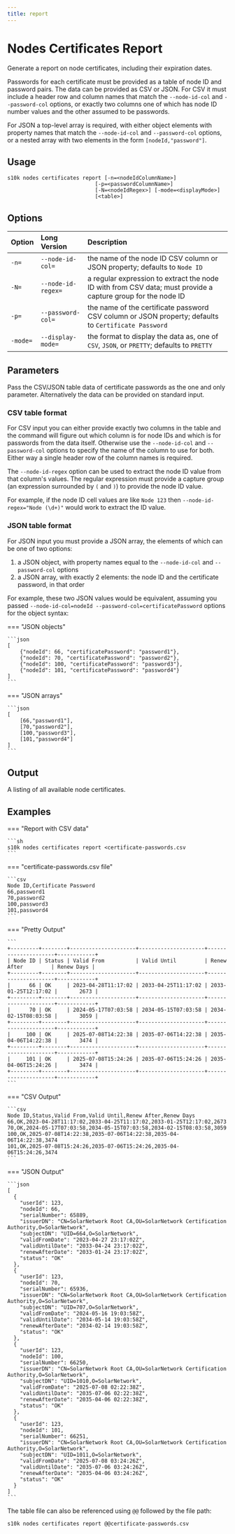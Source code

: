 ```yaml
---
title: report
---
```

# Nodes Certificates Report

Generate a report on node certificates, including their expiration dates.

Passwords for each certificate must be provided as a table of node ID and
password pairs. The data can be provided as CSV or JSON. For CSV it must include
a header row and column names that match the `--node-id-col` and `--password-col`
options, or exactly two columns one of which has node ID number values and the
other assumed to be passwords.

For JSON a top-level array is required, with either object elements with
property names that match the `--node-id-col` and `--password-col` options, or a
nested array with two elements in the form `[nodeId,"password"]`.

## Usage

```
s10k nodes certificates report [-n=<nodeIdColumnName>]
							[-p=<passwordColumnName>]
							[-N=<nodeIdRegex>] [-mode=<displayMode>]
							[<table>]
```

## Options

<div markdown="1" class="options-explicit-col-widths">

| Option | Long Version | Description |
|:-------|:-------------|:------------|
| `-n=` | `--node-id-col=` | the name of the node ID CSV column or JSON property; defaults to `Node ID` |
| `-N=` | `--node-id-regex=` | a regular expression to extract the node ID with from CSV data; must provide a capture group for the node ID |
| `-p=` | `--password-col=` | the name of the certificate password CSV column or JSON property; defaults to `Certificate Password` |
| `-mode=` | `--display-mode=` | the format to display the data as, one of `CSV`, `JSON`, or `PRETTY`; defaults to `PRETTY` |

</div>

## Parameters

Pass the CSV/JSON table data of certificate passwords as the one and only parameter.
Alternatively the data can be provided on standard input.

### CSV table format

For CSV input you can either provide exactly two columns in the table and the command will
figure out which column is for node IDs and which is for passwords from the data itself.
Otherwise use the `--node-id-col` and `--password-col` options to specify the name of the
column to use for both. Either way a single header row of the column names is required.

The `--node-id-regex` option can be used to extract the node ID value from that column's
values. The regular expression must provide a capture group (an expression surrounded by
`(` and `)`) to provide the node ID value.

For example, if the node ID cell values are like `Node 123` then
`--node-id-regex="Node (\d+)"` would work to extract the ID value.

### JSON table format

For JSON input you must provide a JSON array, the elements of which can be one of two options:

 1. a JSON object, with property names equal to the `--node-id-col` and `--password-col` options
 2. a JSON array, with exactly 2 elements: the node ID and the certificate password, in that order

For example, these two JSON values would be equivalent, assuming you passed
`--node-id-col=nodeId --password-col=certificatePassword` options for the object syntax:

=== "JSON objects"

	```json
	[
		{"nodeId": 66, "certificatePassword": "password1"},
		{"nodeId": 70, "certificatePassword": "password2"},
		{"nodeId": 100, "certificatePassword": "password3"},
		{"nodeId": 101, "certificatePassword": "password4"}
	]
	```

=== "JSON arrays"

	```json
	[
		[66,"password1"],
		[70,"password2"],
		[100,"password3"],
		[101,"password4"]
	]
	```

## Output

A listing of all available node certificates.

## Examples

=== "Report with CSV data"

	```sh
	s10k nodes certificates report <certificate-passwords.csv
	```

=== "certificate-passwords.csv file"

	```csv
	Node ID,Certificate Password
	66,password1
	70,password2
	100,password3
	101,password4
	```

=== "Pretty Output"

	```
	+---------+--------+---------------------+---------------------+---------------------+------------+
	| Node ID | Status | Valid From          | Valid Until         | Renew After         | Renew Days |
	+---------+--------+---------------------+---------------------+---------------------+------------+
	|      66 | OK     | 2023-04-28T11:17:02 | 2033-04-25T11:17:02 | 2033-01-25T12:17:02 |       2673 |
	+---------+--------+---------------------+---------------------+---------------------+------------+
	|      70 | OK     | 2024-05-17T07:03:58 | 2034-05-15T07:03:58 | 2034-02-15T08:03:58 |       3059 |
	+---------+--------+---------------------+---------------------+---------------------+------------+
	|     100 | OK     | 2025-07-08T14:22:38 | 2035-07-06T14:22:38 | 2035-04-06T14:22:38 |       3474 |
	+---------+--------+---------------------+---------------------+---------------------+------------+
	|     101 | OK     | 2025-07-08T15:24:26 | 2035-07-06T15:24:26 | 2035-04-06T15:24:26 |       3474 |
	+---------+--------+---------------------+---------------------+---------------------+------------+
	```

=== "CSV Output"

	```csv
	Node ID,Status,Valid From,Valid Until,Renew After,Renew Days
	66,OK,2023-04-28T11:17:02,2033-04-25T11:17:02,2033-01-25T12:17:02,2673
	70,OK,2024-05-17T07:03:58,2034-05-15T07:03:58,2034-02-15T08:03:58,3059
	100,OK,2025-07-08T14:22:38,2035-07-06T14:22:38,2035-04-06T14:22:38,3474
	101,OK,2025-07-08T15:24:26,2035-07-06T15:24:26,2035-04-06T15:24:26,3474
	```

=== "JSON Output"

	```json
	[
	  {
		"userId": 123,
		"nodeId": 66,
		"serialNumber": 65889,
		"issuerDN": "CN=SolarNetwork Root CA,OU=SolarNetwork Certification Authority,O=SolarNetwork",
		"subjectDN": "UID=664,O=SolarNetwork",
		"validFromDate": "2023-04-27 23:17:02Z",
		"validUntilDate": "2033-04-24 23:17:02Z",
		"renewAfterDate": "2033-01-24 23:17:02Z",
		"status": "OK"
	  },
	  {
		"userId": 123,
		"nodeId": 70,
		"serialNumber": 65936,
		"issuerDN": "CN=SolarNetwork Root CA,OU=SolarNetwork Certification Authority,O=SolarNetwork",
		"subjectDN": "UID=707,O=SolarNetwork",
		"validFromDate": "2024-05-16 19:03:58Z",
		"validUntilDate": "2034-05-14 19:03:58Z",
		"renewAfterDate": "2034-02-14 19:03:58Z",
		"status": "OK"
	  },
	  {
		"userId": 123,
		"nodeId": 100,
		"serialNumber": 66250,
		"issuerDN": "CN=SolarNetwork Root CA,OU=SolarNetwork Certification Authority,O=SolarNetwork",
		"subjectDN": "UID=1010,O=SolarNetwork",
		"validFromDate": "2025-07-08 02:22:38Z",
		"validUntilDate": "2035-07-06 02:22:38Z",
		"renewAfterDate": "2035-04-06 02:22:38Z",
		"status": "OK"
	  },
	  {
		"userId": 123,
		"nodeId": 101,
		"serialNumber": 66251,
		"issuerDN": "CN=SolarNetwork Root CA,OU=SolarNetwork Certification Authority,O=SolarNetwork",
		"subjectDN": "UID=1011,O=SolarNetwork",
		"validFromDate": "2025-07-08 03:24:26Z",
		"validUntilDate": "2035-07-06 03:24:26Z",
		"renewAfterDate": "2035-04-06 03:24:26Z",
		"status": "OK"
	  }
	]
	```

The table file can also be referenced using `@@` followed by the file path:

```sh title="CSV as a file argument"
s10k nodes certificates report @@certificate-passwords.csv
```
